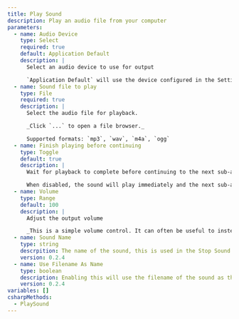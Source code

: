```yaml
---
title: Play Sound
description: Play an audio file from your computer
parameters:
  - name: Audio Device
    type: Select
    required: true
    default: Application Default
    description: |
      Select an audio device to use for output

      `Application Default` will use the device configured in the Settings tab in Streamer.bot
  - name: Sound file to play
    type: File
    required: true
    description: |
      Select the audio file for playback.

      _Click `...` to open a file browser._

      Supported formats: `mp3`, `wav`, `m4a`, `ogg`
  - name: Finish playing before continuing
    type: Toggle
    default: true
    description: |
      Wait for playback to complete before continuing to the next sub-action.

      When disabled, the sound will play immediately and the next sub-action will begin to execute with no delay.
  - name: Volume
    type: Range
    default: 100
    description: |
      Adjust the output volume

      _This is a simple volume control. It can often be useful to instead adjust the volume with a tool like Audacity._
  - name: Sound Name
    type: string
    descrpition: The name of the sound, this is used in the Stop Sound Playback sub-action
    version: 0.2.4
  - name: Use Filename As Name
    type: boolean
    description: Enabling this will use the filename of the sound as the sound name
    version: 0.2.4
variables: []
csharpMethods:
  - PlaySound
---
```


